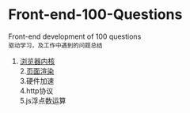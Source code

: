 # Front-end-100-Questions
Front-end development of 100 questions   
`驱动学习，及工作中遇到的问题总结`    

1.  [浏览器内核](https://github.com/Mrzhangqc/Front-end-100-Questions/issues/1)   
2.[页面渲染](https://github.com/Mrzhangqc/Front-end-100-Questions/issues/2)   
3.硬件加速   
4.http协议   
5.js浮点数运算   
